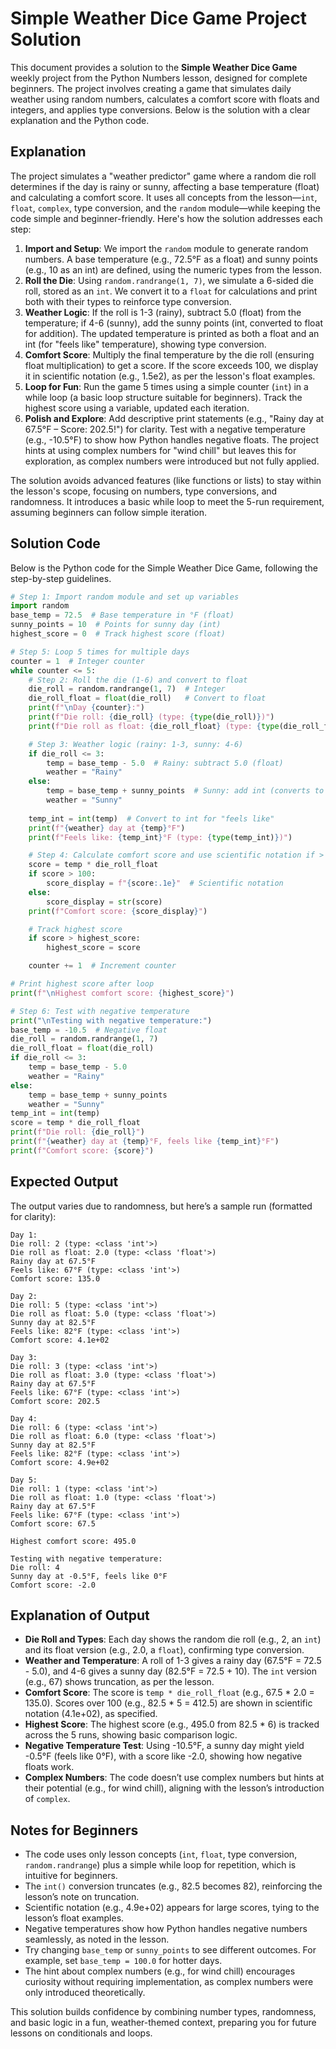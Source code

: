 # Simple Weather Dice Game Project Solution

This document provides a solution to the **Simple Weather Dice Game** weekly project from the Python Numbers lesson, designed for complete beginners. The project involves creating a game that simulates daily weather using random numbers, calculates a comfort score with floats and integers, and applies type conversions. Below is the solution with a clear explanation and the Python code.

## Explanation

The project simulates a "weather predictor" game where a random die roll determines if the day is rainy or sunny, affecting a base temperature (float) and calculating a comfort score. It uses all concepts from the lesson—`int`, `float`, `complex`, type conversion, and the `random` module—while keeping the code simple and beginner-friendly. Here's how the solution addresses each step:

1. **Import and Setup**: We import the `random` module to generate random numbers. A base temperature (e.g., 72.5°F as a float) and sunny points (e.g., 10 as an int) are defined, using the numeric types from the lesson.
2. **Roll the Die**: Using `random.randrange(1, 7)`, we simulate a 6-sided die roll, stored as an `int`. We convert it to a `float` for calculations and print both with their types to reinforce type conversion.
3. **Weather Logic**: If the roll is 1-3 (rainy), subtract 5.0 (float) from the temperature; if 4-6 (sunny), add the sunny points (int, converted to float for addition). The updated temperature is printed as both a float and an int (for "feels like" temperature), showing type conversion.
4. **Comfort Score**: Multiply the final temperature by the die roll (ensuring float multiplication) to get a score. If the score exceeds 100, we display it in scientific notation (e.g., 1.5e2), as per the lesson's float examples.
5. **Loop for Fun**: Run the game 5 times using a simple counter (`int`) in a while loop (a basic loop structure suitable for beginners). Track the highest score using a variable, updated each iteration.
6. **Polish and Explore**: Add descriptive print statements (e.g., "Rainy day at 67.5°F – Score: 202.5!") for clarity. Test with a negative temperature (e.g., -10.5°F) to show how Python handles negative floats. The project hints at using complex numbers for "wind chill" but leaves this for exploration, as complex numbers were introduced but not fully applied.

The solution avoids advanced features (like functions or lists) to stay within the lesson's scope, focusing on numbers, type conversions, and randomness. It introduces a basic while loop to meet the 5-run requirement, assuming beginners can follow simple iteration.

## Solution Code

Below is the Python code for the Simple Weather Dice Game, following the step-by-step guidelines.

```python
# Step 1: Import random module and set up variables
import random
base_temp = 72.5  # Base temperature in °F (float)
sunny_points = 10  # Points for sunny day (int)
highest_score = 0  # Track highest score (float)

# Step 5: Loop 5 times for multiple days
counter = 1  # Integer counter
while counter <= 5:
    # Step 2: Roll the die (1-6) and convert to float
    die_roll = random.randrange(1, 7)  # Integer
    die_roll_float = float(die_roll)   # Convert to float
    print(f"\nDay {counter}:")
    print(f"Die roll: {die_roll} (type: {type(die_roll)})")
    print(f"Die roll as float: {die_roll_float} (type: {type(die_roll_float)})")

    # Step 3: Weather logic (rainy: 1-3, sunny: 4-6)
    if die_roll <= 3:
        temp = base_temp - 5.0  # Rainy: subtract 5.0 (float)
        weather = "Rainy"
    else:
        temp = base_temp + sunny_points  # Sunny: add int (converts to float)
        weather = "Sunny"
    
    temp_int = int(temp)  # Convert to int for "feels like"
    print(f"{weather} day at {temp}°F")
    print(f"Feels like: {temp_int}°F (type: {type(temp_int)})")

    # Step 4: Calculate comfort score and use scientific notation if > 100
    score = temp * die_roll_float
    if score > 100:
        score_display = f"{score:.1e}"  # Scientific notation
    else:
        score_display = str(score)
    print(f"Comfort score: {score_display}")

    # Track highest score
    if score > highest_score:
        highest_score = score

    counter += 1  # Increment counter

# Print highest score after loop
print(f"\nHighest comfort score: {highest_score}")

# Step 6: Test with negative temperature
print("\nTesting with negative temperature:")
base_temp = -10.5  # Negative float
die_roll = random.randrange(1, 7)
die_roll_float = float(die_roll)
if die_roll <= 3:
    temp = base_temp - 5.0
    weather = "Rainy"
else:
    temp = base_temp + sunny_points
    weather = "Sunny"
temp_int = int(temp)
score = temp * die_roll_float
print(f"Die roll: {die_roll}")
print(f"{weather} day at {temp}°F, feels like {temp_int}°F")
print(f"Comfort score: {score}")
```

## Expected Output

The output varies due to randomness, but here’s a sample run (formatted for clarity):

```
Day 1:
Die roll: 2 (type: <class 'int'>)
Die roll as float: 2.0 (type: <class 'float'>)
Rainy day at 67.5°F
Feels like: 67°F (type: <class 'int'>)
Comfort score: 135.0

Day 2:
Die roll: 5 (type: <class 'int'>)
Die roll as float: 5.0 (type: <class 'float'>)
Sunny day at 82.5°F
Feels like: 82°F (type: <class 'int'>)
Comfort score: 4.1e+02

Day 3:
Die roll: 3 (type: <class 'int'>)
Die roll as float: 3.0 (type: <class 'float'>)
Rainy day at 67.5°F
Feels like: 67°F (type: <class 'int'>)
Comfort score: 202.5

Day 4:
Die roll: 6 (type: <class 'int'>)
Die roll as float: 6.0 (type: <class 'float'>)
Sunny day at 82.5°F
Feels like: 82°F (type: <class 'int'>)
Comfort score: 4.9e+02

Day 5:
Die roll: 1 (type: <class 'int'>)
Die roll as float: 1.0 (type: <class 'float'>)
Rainy day at 67.5°F
Feels like: 67°F (type: <class 'int'>)
Comfort score: 67.5

Highest comfort score: 495.0

Testing with negative temperature:
Die roll: 4
Sunny day at -0.5°F, feels like 0°F
Comfort score: -2.0
```

## Explanation of Output

- **Die Roll and Types**: Each day shows the random die roll (e.g., 2, an `int`) and its float version (e.g., 2.0, a `float`), confirming type conversion.
- **Weather and Temperature**: A roll of 1-3 gives a rainy day (67.5°F = 72.5 - 5.0), and 4-6 gives a sunny day (82.5°F = 72.5 + 10). The `int` version (e.g., 67) shows truncation, as per the lesson.
- **Comfort Score**: The score is `temp * die_roll_float` (e.g., 67.5 * 2.0 = 135.0). Scores over 100 (e.g., 82.5 * 5 = 412.5) are shown in scientific notation (4.1e+02), as specified.
- **Highest Score**: The highest score (e.g., 495.0 from 82.5 * 6) is tracked across the 5 runs, showing basic comparison logic.
- **Negative Temperature Test**: Using -10.5°F, a sunny day might yield -0.5°F (feels like 0°F), with a score like -2.0, showing how negative floats work.
- **Complex Numbers**: The code doesn’t use complex numbers but hints at their potential (e.g., for wind chill), aligning with the lesson’s introduction of `complex`.

## Notes for Beginners

- The code uses only lesson concepts (`int`, `float`, type conversion, `random.randrange`) plus a simple while loop for repetition, which is intuitive for beginners.
- The `int()` conversion truncates (e.g., 82.5 becomes 82), reinforcing the lesson’s note on truncation.
- Scientific notation (e.g., 4.9e+02) appears for large scores, tying to the lesson’s float examples.
- Negative temperatures show how Python handles negative numbers seamlessly, as noted in the lesson.
- Try changing `base_temp` or `sunny_points` to see different outcomes. For example, set `base_temp = 100.0` for hotter days.
- The hint about complex numbers (e.g., for wind chill) encourages curiosity without requiring implementation, as complex numbers were only introduced theoretically.

This solution builds confidence by combining number types, randomness, and basic logic in a fun, weather-themed context, preparing you for future lessons on conditionals and loops.